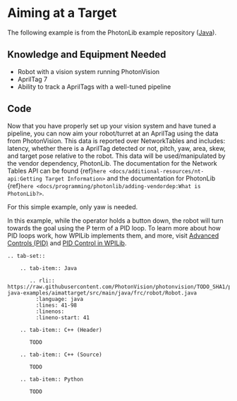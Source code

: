 # Aiming at a Target

The following example is from the PhotonLib example repository ([Java](https://github.com/PhotonVision/photonvision/tree/master/photonlib-java-examples/aimattarget)).

## Knowledge and Equipment Needed

- Robot with a vision system running PhotonVision
- AprilTag 7
- Ability to track a AprilTags with a well-tuned pipeline

## Code

Now that you have properly set up your vision system and have tuned a pipeline, you can now aim your robot/turret at an AprilTag using the data from PhotonVision. This data is reported over NetworkTables and includes: latency, whether there is a AprilTag detected or not, pitch, yaw, area, skew, and target pose relative to the robot. This data will be used/manipulated by the vendor dependency, PhotonLib. The documentation for the Network Tables API can be found {ref}`here <docs/additional-resources/nt-api:Getting Target Information>` and the documentation for PhotonLib {ref}`here <docs/programming/photonlib/adding-vendordep:What is PhotonLib?>`.

For this simple example, only yaw is needed.

In this example, while the operator holds a button down, the robot will turn towards the goal using the P term of a PID loop. To learn more about how PID loops work, how WPILib implements them, and more, visit  [Advanced Controls (PID)](https://docs.wpilib.org/en/stable/docs/software/advanced-control/introduction/index.html) and [PID Control in WPILib](https://docs.wpilib.org/en/stable/docs/software/advanced-controls/controllers/pidcontroller.html#pid-control-in-wpilib).

```{eval-rst}
.. tab-set::

    .. tab-item:: Java

       .. rli:: https://raw.githubusercontent.com/PhotonVision/photonvision/TODO_SHA1/photonlib-java-examples/aimattarget/src/main/java/frc/robot/Robot.java
         :language: java
         :lines: 41-98
         :linenos:
         :lineno-start: 41

    .. tab-item:: C++ (Header)

       TODO

    .. tab-item:: C++ (Source)

       TODO

    .. tab-item:: Python

       TODO

```
